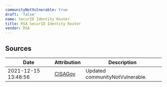 ```yaml
---
communityNotVulnerable: true
draft: 'false'
name: SecurID Identity Router
title: RSA SecurID Identity Router
vendor: RSA
---
```





## Sources
| Date | Attribution | Description |
| --- | --- | --- |
| 2021-12-15 13:48:56 | [CISAGov](https://raw.githubusercontent.com/cisagov/log4j-affected-db/develop/README.md) | Updated communityNotVulnerable.  |

